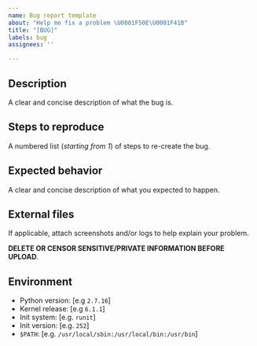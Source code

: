 ```yaml
---
name: Bug report template
about: "Help me fix a problem \U0001F50E\U0001F41B"
title: "[BUG]"
labels: bug
assignees: ''

---
```


## Description
A clear and concise description of what the bug is.

## Steps to reproduce
A numbered list (*starting from 1*) of steps to re-create the bug.

## Expected behavior
A clear and concise description of what you expected to happen.

## External files
If applicable, attach screenshots and/or logs to help explain your problem.

**DELETE OR CENSOR SENSITIVE/PRIVATE INFORMATION BEFORE UPLOAD**.

## Environment
- Python version: [e.g `2.7.16`]
- Kernel release: [e.g `6.1.1`]
- Init system: [e.g. `runit`]
- Init version: [e.g. `252`]
- `$PATH`: [e.g. `/usr/local/sbin:/usr/local/bin:/usr/bin`]

